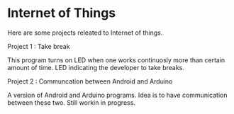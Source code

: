 Internet of Things
===

Here are some projects releated to Internet of things.

Project 1 : Take break

  This program turns on LED when one works continuosly more than certain amount of time. LED indicating the developer to take breaks.

Project 2 : Communcation between Android and Arduino

  A version of Android and Arduino programs. Idea is to have communication between these two. Still workin in progress.
